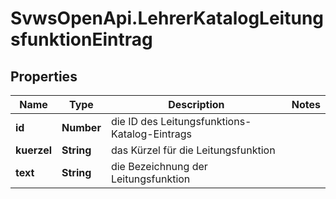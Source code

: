 # SvwsOpenApi.LehrerKatalogLeitungsfunktionEintrag

## Properties

Name | Type | Description | Notes
------------ | ------------- | ------------- | -------------
**id** | **Number** | die ID des Leitungsfunktions-Katalog-Eintrags | 
**kuerzel** | **String** | das Kürzel für die Leitungsfunktion | 
**text** | **String** | die Bezeichnung der Leitungsfunktion | 


